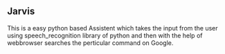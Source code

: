 ## Jarvis
This is a easy python based Assistent which takes the input from the user using 
speech_recognition library of python and then with the help of webbrowser searches the 
perticular command on Google.